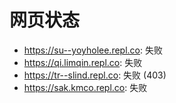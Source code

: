 # 网页状态
- https://su--yoyholee.repl.co: 失败
- https://qi.limqin.repl.co: 失败
- https://tr--slind.repl.co: 失败 (403)
- https://sak.kmco.repl.co: 失败
